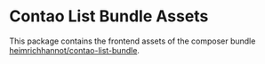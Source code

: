 # Contao List Bundle Assets

This package contains the frontend assets of the composer bundle [heimrichhannot/contao-list-bundle](https://github.com/heimrichhannot/contao-list-bundle).